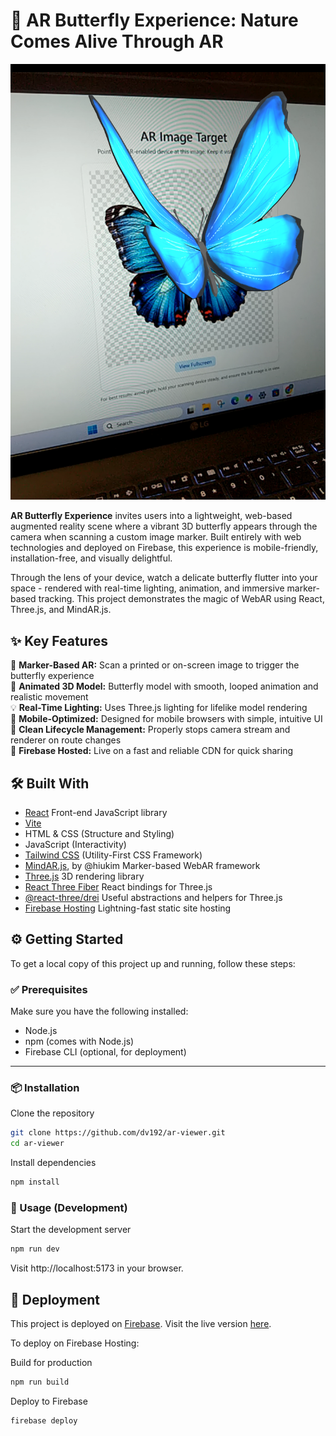 # 🦋 AR Butterfly Experience: Nature Comes Alive Through AR

[![AR Experience Preview](public/ar-viewer-screenshot.png)](https://ar-viewer-v1.web.app/)

**AR Butterfly Experience** invites users into a lightweight, web-based augmented reality scene where a vibrant 3D butterfly appears through the camera when scanning a custom image marker. Built entirely with web technologies and deployed on Firebase, this experience is mobile-friendly, installation-free, and visually delightful.

Through the lens of your device, watch a delicate butterfly flutter into your space - rendered with real-time lighting, animation, and immersive marker-based tracking. This project demonstrates the magic of WebAR using React, Three.js, and MindAR.js.

## ✨ Key Features

📸 **Marker-Based AR:** Scan a printed or on-screen image to trigger the butterfly experience  
🦋 **Animated 3D Model:** Butterfly model with smooth, looped animation and realistic movement  
💡 **Real-Time Lighting:** Uses Three.js lighting for lifelike model rendering  
📱 **Mobile-Optimized:** Designed for mobile browsers with simple, intuitive UI  
🧼 **Clean Lifecycle Management:** Properly stops camera stream and renderer on route changes  
🚀 **Firebase Hosted:** Live on a fast and reliable CDN for quick sharing  

## 🛠️ Built With

- [React](https://react.dev/) Front-end JavaScript library
- [Vite](https://vite.dev/)
- HTML & CSS (Structure and Styling)
- JavaScript (Interactivity)
- [Tailwind CSS](https://tailwindcss.com/) (Utility-First CSS Framework)
- [MindAR.js](https://hiukim.github.io/mind-ar-js-doc/), by @hiukim Marker-based WebAR framework
- [Three.js](https://threejs.org/) 3D rendering library
- [React Three Fiber](https://r3f.docs.pmnd.rs/getting-started/introduction) React bindings for Three.js
- [@react-three/drei](https://drei.docs.pmnd.rs/getting-started/introduction) Useful abstractions and helpers for Three.js
- [Firebase Hosting](https://firebase.google.com/docs/hosting) Lightning-fast static site hosting

## ⚙️ Getting Started

To get a local copy of this project up and running, follow these steps:

### ✅ Prerequisites

Make sure you have the following installed:

- Node.js
- npm (comes with Node.js)
- Firebase CLI (optional, for deployment)

---

### 📦 Installation

Clone the repository
```bash
git clone https://github.com/dv192/ar-viewer.git
cd ar-viewer
```

Install dependencies
```bash
npm install
```

### 🧪 Usage (Development)

Start the development server
```bash
npm run dev
```

Visit http://localhost:5173 in your browser.

## 🚀 Deployment

This project is deployed on [Firebase](https://firebase.google.com/). Visit the live version [here](https://ar-viewer-v1.web.app/).

To deploy on Firebase Hosting:

Build for production
```bash
npm run build
```

Deploy to Firebase
```bash
firebase deploy
```